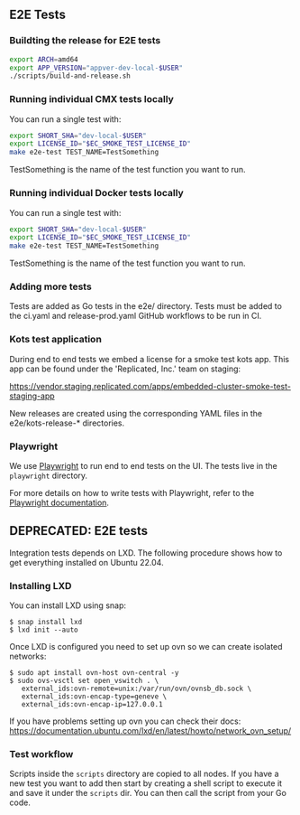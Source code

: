 ## E2E Tests

### Buildting the release for E2E tests

```bash
export ARCH=amd64
export APP_VERSION="appver-dev-local-$USER"
./scripts/build-and-release.sh
```

### Running individual CMX tests locally

You can run a single test with:

```bash
export SHORT_SHA="dev-local-$USER"
export LICENSE_ID="$EC_SMOKE_TEST_LICENSE_ID"
make e2e-test TEST_NAME=TestSomething
```

TestSomething is the name of the test function you want to run.

### Running individual Docker tests locally

You can run a single test with:

```bash
export SHORT_SHA="dev-local-$USER"
export LICENSE_ID="$EC_SMOKE_TEST_LICENSE_ID"
make e2e-test TEST_NAME=TestSomething
```

TestSomething is the name of the test function you want to run.

### Adding more tests

Tests are added as Go tests in the e2e/ directory.
Tests must be added to the ci.yaml and release-prod.yaml GitHub workflows to be run in CI.

### Kots test application

During end to end tests we embed a license for a smoke test kots app.
This app can be found under the 'Replicated, Inc.' team on staging:

https://vendor.staging.replicated.com/apps/embedded-cluster-smoke-test-staging-app

New releases are created using the corresponding YAML files in the e2e/kots-release-* directories.

### Playwright

We use [Playwright](https://playwright.dev/) to run end to end tests on the UI.
The tests live in the `playwright` directory.

For more details on how to write tests with Playwright, refer to the [Playwright documentation](https://playwright.dev/docs/writing-tests).

## DEPRECATED: E2E tests

Integration tests depends on LXD. The following procedure shows
how to get everything installed on Ubuntu 22.04.

### Installing LXD

You can install LXD using snap:

```
$ snap install lxd
$ lxd init --auto
```
Once LXD is configured you need to set up ovn so we can create isolated
networks:

```
$ sudo apt install ovn-host ovn-central -y
$ sudo ovs-vsctl set open_vswitch . \
   external_ids:ovn-remote=unix:/var/run/ovn/ovnsb_db.sock \
   external_ids:ovn-encap-type=geneve \
   external_ids:ovn-encap-ip=127.0.0.1
```

If you have problems setting up ovn you can check their docs:
https://documentation.ubuntu.com/lxd/en/latest/howto/network_ovn_setup/

### Test workflow

Scripts inside the `scripts` directory are copied to all nodes.
If you have a new test you want to add then start by creating a
shell script to execute it and save it under the `scripts` dir.
You can then call the script from your Go code.
